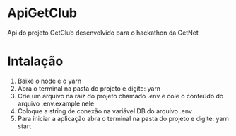 # ApiGetClub

Api do projeto GetClub desenvolvido para o hackathon da GetNet

# Intalação

1. Baixe o node e o yarn
2. Abra o terminal na pasta do projeto e digite: yarn
3. Crie um arquivo na raiz do projeto chamado .env e cole o conteúdo do arquivo .env.example nele
4. Coloque a string de conexão na variável DB do arquivo .env
5. Para iniciar a aplicação abra o terminal na pasta do projeto e digite: yarn start
